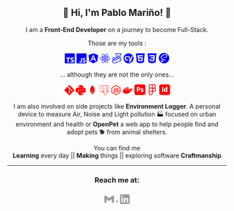 <!--
**pablomarino/pablomarino** is a ✨ _special_ ✨ repository because its `README.md` (this file) appears on your GitHub profile.

Here are some ideas to get you started:

- 🔭 I’m currently working on ...
- 🌱 I’m currently learning ...
- 👯 I’m looking to collaborate on ...
- 🤔 I’m looking for help with ...
- 💬 Ask me about ...
- 📫 How to reach me: ...
- 😄 Pronouns: ...
- ⚡ Fun fact: ...
-->

<h2 align="center">🦀 Hi, I'm Pablo Mariño! 🦀</h2>

<p align="center">I am a <b>Front-End Developer</b> on a journey to become Full-Stack.</p>

<p align="center">Those are my tools :</p>
<p align="center"></p>
<p align="center">
<div align="center">
  <img height="23px" src="./assets/img/typescript.svg" alt="TypeScript logo" />
  <img height="23px" src="./assets/img/javascript.svg" alt="JavaScript logo" />

  <img height="23px" src="./assets/img/angular.svg" alt="Angular logo" />
  <img height="23px" src="./assets/img/react.svg" alt="React logo" />

  <img height="23px" src="./assets/img/jest.svg" alt="Jest logo" />
  <img height="23px" src="./assets/img/cypress.svg" alt="Cypress logo" />

  <img height="23px" src="./assets/img/html5.svg" alt="HTML5 logo" />

  <img height="23px" src="./assets/img/css3.svg" alt="CSS logo" />
  <img height="24.5px" src="./assets/img/sass.svg" alt="SASS logo" />
</div>
</p>
<p align="center">
<div align="center">
  <p align="center">... although they are not the only ones...</p>
  <img height="23px" src="./assets/img/git.svg" alt="Git logo" />

  <img height="23px" src="./assets/img/python.svg" alt="Python logo" />

  <img height="23px" src="./assets/img/mongodb.svg" alt="MongoDb logo" />
  <img height="23px" src="./assets/img/postgresql.svg" alt="PostgreSQL logo" />
  <img height="23px" src="./assets/img/nodedotjs.svg" alt="NodeJS logo" />
  <img height="23px" src="./assets/img/docker.svg" alt="Docker logo" />

  <img height="24.5x" src="./assets/img/adobephotoshop.svg" alt="Photoshop logo" />
  <img height="24.5x" src="./assets/img/figma.svg" alt="Figma logo" />
  <img height="24.5x" src="./assets/img/adobeindesign.svg" alt="Indesign logo" />

</div>

<p align="center"></p>
<p align="center" margin-top="24px">I am also involved on side projects like <b>Environment Logger</b>. A personal device to measure Air, Noise and Light pollution 🏭 focused on urban environment and health 
  or <b>OpenPet</b> a web app to help people find and adopt pets 🐕 from animal shelters.</p>
</p>

<p align="center"></p>
<p align="center" margin-top="24px">You can find me <br>
  <b>Learning</b> every day || <b>Making</b> things || exploring software <b>Craftmanship</b>
</p>

<p align="center"></p>

<hr>
<h3 align="center">Reach me at:<h3>
<p align="center"><a href="mailto:pablo.marino.boga@gmail.com"><img height="22px" src="./assets/img/gmail.svg"
      alt="Gmail logo" /></a> · 
  <a href="https://www.linkedin.com/in/pablomarino/"><img height="22px" src="./assets/img/linkedin.svg"
      alt="LinkedIn logo" /></a>
  <!--<a href="https://codepen.io/pablomarino"><img height="22px" src="./assets/img/codepen.svg"
      alt="Codepen logo" /></a>-->
</p>